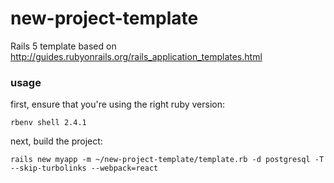 # new-project-template
Rails 5 template based on http://guides.rubyonrails.org/rails_application_templates.html

### usage

first, ensure that you're using the right ruby version:

```
rbenv shell 2.4.1
```

next, build the project:

```
rails new myapp -m ~/new-project-template/template.rb -d postgresql -T --skip-turbolinks --webpack=react
```
